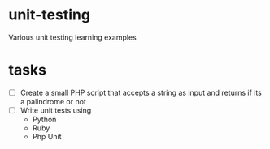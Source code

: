 # unit-testing
Various unit testing learning examples
# tasks
* [ ] Create a small PHP script that accepts a string as input and returns if its a palindrome or not
* [ ] Write unit tests using
  * Python
  * Ruby
  * Php Unit
